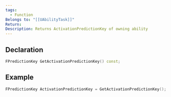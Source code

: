 ```yaml
---
tags:
  - Function
Belongs to: "[[UAbilityTask]]"
Return: 
Description: Returns ActivationPredictionKey of owning ability
---
```


## Declaration

```cpp
FPredictionKey GetActivationPredictionKey() const;
```

## Example

```cpp
FPredictionKey ActivationPredictionKey = GetActivationPredictionKey();
```